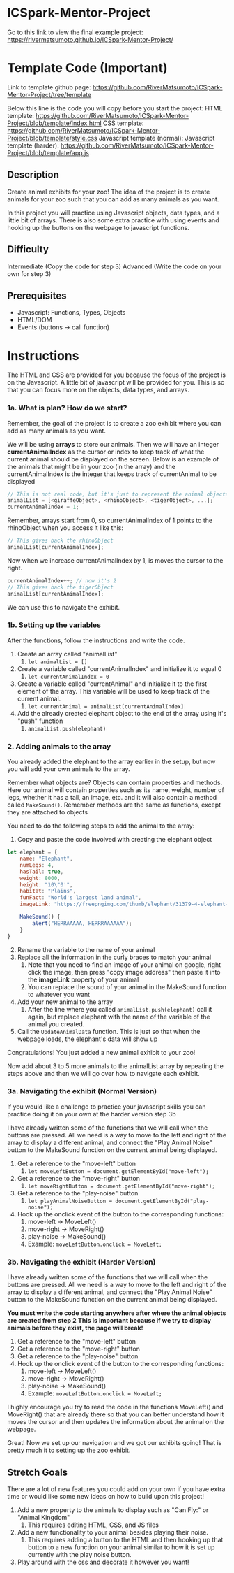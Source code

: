 # ICSpark-Mentor-Project

Go to this link to view the final example project: https://rivermatsumoto.github.io/ICSpark-Mentor-Project/

# Template Code (Important)

Link to template github page: https://github.com/RiverMatsumoto/ICSpark-Mentor-Project/tree/template

Below this line is the code you will copy before you start the project:
HTML template: https://github.com/RiverMatsumoto/ICSpark-Mentor-Project/blob/template/index.html
CSS template: https://github.com/RiverMatsumoto/ICSpark-Mentor-Project/blob/template/style.css
Javascript template (normal): 
Javascript template (harder): https://github.com/RiverMatsumoto/ICSpark-Mentor-Project/blob/template/app.js

## Description

Create animal exhibits for your zoo! The idea of the project is to create animals for your zoo such that you can add as many animals as you want.

In this project you will practice using Javascript objects, data types, and a little bit of arrays. There is also some extra practice with using events and hooking up the buttons on the webpage to javascript functions.

## Difficulty

Intermediate (Copy the code for step 3)
Advanced (Write the code on your own for step 3)

## Prerequisites

* Javascript: Functions, Types, Objects
* HTML/DOM
* Events (buttons -> call function)

# Instructions

The HTML and CSS are provided for you because the focus of the project is on the Javascript. A little bit of javascript will be provided for you. This is so that you can focus more on the objects, data types, and arrays.

### 1a. What is plan? How do we start?

Remember, the goal of the project is to create a zoo exhibit where you can add as many animals as you want.

We will be using **arrays** to store our animals. Then we will have an integer **currentAnimalIndex** as the cursor or index to keep track of what the current animal should be displayed on the screen. Below is an example of the animals that might be in your zoo (in the array) and the currentAnimalIndex is the integer that keeps track of currentAnimal to be displayed

```js
// This is not real code, but it's just to represent the animal objects
animalList = [<giraffeObject>, <rhinoObject>, <tigerObject>, ...];
currentAnimalIndex = 1;
```

Remember, arrays start from 0, so currentAnimalIndex of 1 points to the rhinoObject when you access it like this:

```js
// This gives back the rhinoObject
animalList[currentAnimalIndex];
```

Now when we increase currentAnimalIndex by 1, is moves the cursor to the right.

```js
currentAnimalIndex++; // now it's 2
// This gives back the tigerObject
animalList[currentAnimalIndex];
```

We can use this to navigate the exhibit.

### 1b. Setting up the variables

After the functions, follow the instructions and write the code.

1. Create an array called "animalList"
   1. `let animalList = []`
2. Create a variable called "currentAnimalIndex" and initialize it to equal 0
   1. `let currentAnimalIndex = 0`
3. Create a variable called "currentAnimal" and initialize it to the first element of the array. This variable will be used to keep track of the current animal.
   1. `let currentAnimal = animalList[currentAnimalIndex]`
4. Add the already created elephant object to the end of the array using it's "push" function
   1. `animalList.push(elephant)`

### 2. Adding animals to the array

You already added the elephant to the array earlier in the setup, but now you will add your own animals to the array.

Remember what objects are? Objects can contain properties and methods. Here our animal will contain properties such as its name, weight, number of legs, whether it has a tail, an image, etc. and it will also contain a method called `MakeSound()`. Remember methods are the same as functions, except they are attached to objects

You need to do the following steps to add the animal to the array:

1. Copy and paste the code involved with creating the elephant object

```js
let elephant = {
    name: "Elephant",
    numLegs: 4,
    hasTail: true,
    weight: 8000,
    height: "10\"0'",
    habitat: "Plains",
    funFact: "World's largest land animal",
    imageLink: "https://freepngimg.com/thumb/elephant/31379-4-elephant-transparent-background.png",

    MakeSound() {
        alert("HERRAAAAA, HERRRAAAAAA");
    }
}
```

2. Rename the variable to the name of your animal
3. Replace all the information in the curly braces to match your animal
   1. Note that you need to find an image of your animal on google, right click the image, then press "copy image address" then paste it into the **imageLink** property of your animal
   2. You can replace the sound of your animal in the MakeSound function to whatever you want
4. Add your new animal to the array
   1. After the line where you called `animalList.push(elephant)` call it again, but replace elephant with the name of the variable of the animal you created.
5. Call the `UpdateAnimalData` function. This is just so that when the webpage loads, the elephant's data will show up

Congratulations! You just added a new animal exhibit to your zoo! 

Now add about 3 to 5 more animals to the animalList array by repeating the steps above and then we will go over how to navigate each exhibit.

### 3a. Navigating the exhibit (Normal Version)

If you would like a challenge to practice your javascript skills you can practice doing it on your own at the harder version step 3b

I have already written some of the functions that we will call when the buttons are pressed. All we need is a way to move to the left and right of the array to display a different animal, and connect the "Play Animal Noise" button to the MakeSound function on the current animal being displayed.

1. Get a reference to the "move-left" button
   1. `let moveLeftButton = document.getElementById("move-left");`
2. Get a reference to the "move-right" button
   1. `let moveRightButton = document.getElementById("move-right");`
3. Get a reference to the "play-noise" button
   1. `let playAnimalNoiseButton = document.getElementById("play-noise");`
4. Hook up the onclick event of the button to the corresponding functions:
   1. move-left -> MoveLeft()
   2. move-right -> MoveRight()
   3. play-noise -> MakeSound()
   4. Example: `moveLeftButton.onclick = MoveLeft;`

### 3b. Navigating the exhibit (Harder Version)

I have already written some of the functions that we will call when the buttons are pressed. All we need is a way to move to the left and right of the array to display a different animal, and connect the "Play Animal Noise" button to the MakeSound function on the current animal being displayed.

**You must write the code starting anywhere after where the animal objects are created from step 2**
**This is important because if we try to display animals before they exist, the page will break!** 

1. Get a reference to the "move-left" button
2. Get a reference to the "move-right" button
3. Get a reference to the "play-noise" button
4. Hook up the onclick event of the button to the corresponding functions:
   1. move-left -> MoveLeft()
   2. move-right -> MoveRight()
   3. play-noise -> MakeSound()
   4. Example: `moveLeftButton.onclick = MoveLeft;`

I highly encourage you try to read the code in the functions MoveLeft() and MoveRight() that are already there so that you can better understand how it moves the cursor and then updates the information about the animal on the webpage.

Great! Now we set up our navigation and we got our exhibits going! That is pretty much it to setting up the zoo exhibit.

## Stretch Goals

There are a lot of new features you could add on your own if you have extra time or would like some new ideas on how to build upon this project!

1. Add a new property to the animals to display such as "Can Fly:" or "Animal Kingdom"
   1. This requires editing HTML, CSS, and JS files
2. Add a new functionality to your animal besides playing their noise.
   1. This requires adding a button to the HTML and then hooking up that button to a new function on your animal similar to how it is set up currently with the play noise button.
3. Play around with the css and decorate it however you want!